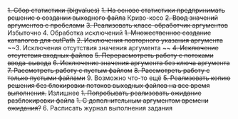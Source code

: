 ~~1. Сбор статистики (bigvalues)~~
   ~~1. На основе статистики предпринимать решение о создании выходного файла~~ Криво-косо
~~2. Ввод значений аргументов с пробелами~~
~~3. Реализовать класс-обработчик аргументов~~ Избыточно
4. Обработка исключений
   ~~1. Множественное создание каталогов для outPath~~
   ~~2. Исключения повторного указания аргумента~~
   ~~3. Исключения отсутствия значения аргумента ~~
   ~~4. Исключение отсутствия входных файлов~~
   ~~5. Перерасмотреть работу с потоками ввода-вывода~~
   ~~6. Исключение значения аргумента без ключа аргумента~~
   ~~7. Рассмотреть работу с пустым файлом~~
   ~~8. Рассмотреть работу с только пустыми файлами~~
   9. Возможно что-то ещё
~~5. Реализовать копию решения без блокировки потоков выходных файлов на все время выполнения.~~ Излишнее
   ~~1. Попробывать реализовать ожидание разблокировки файла~~
      ~~1. С дополнительным аргументом времени ожидания?~~
6. Расписать журнал выполнения задания
